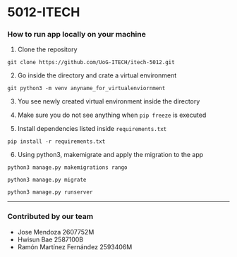 # 5012-ITECH

### How to run app locally on your machine


1. Clone the repository

`git clone https://github.com/UoG-ITECH/itech-5012.git`
   
2. Go inside the directory and crate a virtual environment

`git python3 -m venv anyname_for_virtualenviornment`

3. You see newly created virtual environment inside the directory
   

4. Make sure you do not see anything when `pip freeze` is executed
   

5. Install dependencies listed inside `requirements.txt`

`pip install -r requirements.txt`
   
6. Using python3, makemigrate and apply the migration to the app

`python3 manage.py makemigrations rango`

`python3 manage.py migrate`

`python3 manage.py runserver`

---

### Contributed by our team

* Jose Mendoza 2607752M
* Hwisun Bae 2587100B
* Ramón Martínez Fernández 2593406M